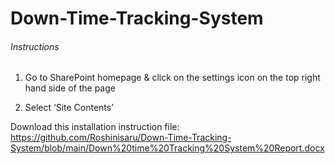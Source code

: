 # Down-Time-Tracking-System
###### Instructions
1.	Go to SharePoint homepage & click on the settings icon on the top right hand side of the page

2.	Select ‘Site Contents’


Download this installation instruction file:  https://github.com/Roshinisaru/Down-Time-Tracking-System/blob/main/Down%20time%20Tracking%20System%20Report.docx
